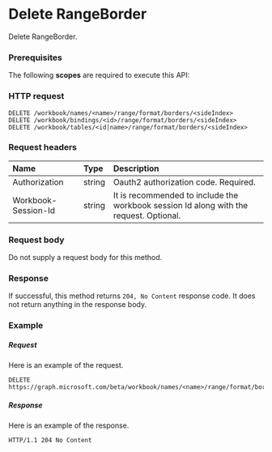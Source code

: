 # Delete RangeBorder

Delete RangeBorder.
### Prerequisites
The following **scopes** are required to execute this API: 
### HTTP request
<!-- { "blockType": "ignored" } -->
```http
DELETE /workbook/names/<name>/range/format/borders/<sideIndex>
DELETE /workbook/bindings/<id>/range/format/borders/<sideIndex>
DELETE /workbook/tables/<id|name>/range/format/borders/<sideIndex>

```
### Request headers
| Name       | Type | Description|
|:---------------|:--------|:----------|
| Authorization  |string | Oauth2 authorization code. Required.| 
| Workbook-Session-Id  |string |It is recommended to include the workbook session Id along with the request. Optional.|

### Request body
Do not supply a request body for this method.


### Response
If successful, this method returns `204, No Content` response code. It does not return anything in the response body.

### Example
##### Request
Here is an example of the request.
<!-- {
  "blockType": "request",
  "name": "delete_rangeborder"
}-->
```http
DELETE https://graph.microsoft.com/beta/workbook/names/<name>/range/format/borders/<sideIndex>
```
##### Response
Here is an example of the response.
<!-- {
  "blockType": "response",
  "truncated": false
} -->
```http
HTTP/1.1 204 No Content
```

<!-- uuid: 8fcb5dbc-d5aa-4681-8e31-b001d5168d79
2015-10-25 14:57:30 UTC -->
<!-- {
  "type": "#page.annotation",
  "description": "Delete RangeBorder",
  "keywords": "",
  "section": "documentation",
  "tocPath": ""
}-->